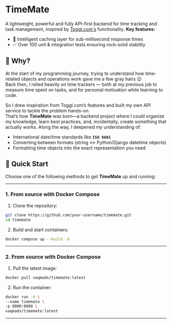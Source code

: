 # TimeMate
A lightweight, powerful and fully API-first backend for time tracking and task management, inspired by [Toggl.com's](https://toggl.com/) functionality.
**Key features:**
- 🔄 Intelligent caching layer for sub-millisecond response times  
- ✅ Over 100 unit & integration tests ensuring rock-solid stability

## 🤔 Why?

At the start of my programming journey, trying to understand how time-related objects and operations work gave me a few gray hairs 😉  
Back then, I relied heavily on time trackers — both at my previous job to measure time spent on tasks, and for personal motivation while learning to code.

So I drew inspiration from Toggl.com’s features and built my own API service to tackle the problem hands-on.  
That’s how **TimeMate** was born—a backend project where I could organize my knowledge, learn best practices, and, incidentally, create something that actually works.
Along the way, I deepened my understanding of:  
- International date/time standards like **`ISO 8601`**  
- Converting between formats (string ↔ Python/Django datetime objects)  
- Formatting time objects into the exact representation you need

## 🚀 Quick Start
Choose one of the following methods to get **TimeMate** up and running:

---

### 1. From source with Docker Compose

1. Clone the repository:
```bash
git clone https://github.com/your-username/timemate.git
cd timemate
```
2. Build and start containers:
```bash
docker compose up --build -d
```
--- 
### 2. From source with Docker Compose
1. Pull the latest image:
```bash
docker pull vaqmadx/timemate:latest
```
2. Run the container:
```bash
docker run -d \
--name timemate \
-p 8000:8000 \
vaqmadx/timemate:latest
```

---
